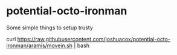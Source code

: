 potential-octo-ironman
======================

Some simple things to setup trusty

curl https://raw.githubusercontent.com/joshuacox/potential-octo-ironman/aramis/movein.sh | bash
